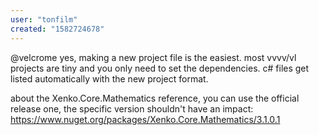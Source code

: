 ```yaml
---
user: "tonfilm"
created: "1582724678"
---
```


@velcrome yes, making a new project file is the easiest. most vvvv/vl projects are tiny and you only need to set the dependencies. c# files get listed automatically with the new project format.

about the Xenko.Core.Mathematics reference, you can use the official release one, the specific version shouldn't have an impact: https://www.nuget.org/packages/Xenko.Core.Mathematics/3.1.0.1

